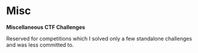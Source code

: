 # Misc
**Miscellaneous CTF Challenges**

Reserved for competitions which I solved only a few standalone challenges and was less committed to.